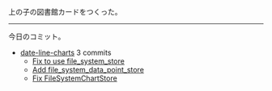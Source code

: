 上の子の図書館カードをつくった。

---

今日のコミット。

- [date-line-charts](https://github.com/bouzuya/date-line-charts) 3 commits
  - [Fix to use file_system_store](https://github.com/bouzuya/date-line-charts/commit/171cc00bbc8ff290af1b8b7ff832582c7adcfdab)
  - [Add file_system_data_point_store](https://github.com/bouzuya/date-line-charts/commit/ec0134200c5f5512e943aee65929439f0e21215c)
  - [Fix FileSystemChartStore](https://github.com/bouzuya/date-line-charts/commit/310bbdd6ee19824f9cdd72ce96fcb29c66d48d2e)
